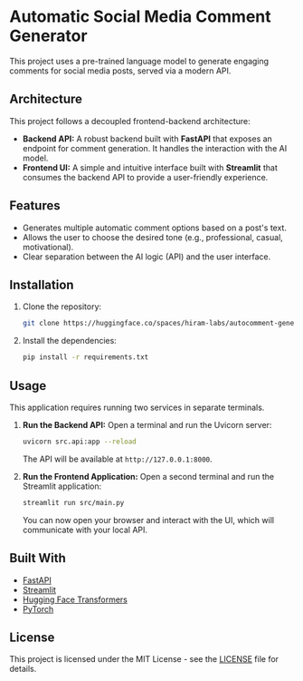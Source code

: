 # Automatic Social Media Comment Generator

This project uses a pre-trained language model to generate engaging comments for social media posts, served via a modern API.

## Architecture

This project follows a decoupled frontend-backend architecture:

-   **Backend API:** A robust backend built with **FastAPI** that exposes an endpoint for comment generation. It handles the interaction with the AI model.
-   **Frontend UI:** A simple and intuitive interface built with **Streamlit** that consumes the backend API to provide a user-friendly experience.

## Features

-   Generates multiple automatic comment options based on a post's text.
-   Allows the user to choose the desired tone (e.g., professional, casual, motivational).
-   Clear separation between the AI logic (API) and the user interface.

## Installation

1.  Clone the repository:
    ```bash
    git clone https://huggingface.co/spaces/hiram-labs/autocomment-generator
    ```
2.  Install the dependencies:
    ```bash
    pip install -r requirements.txt
    ```

## Usage

This application requires running two services in separate terminals.

1.  **Run the Backend API:**
    Open a terminal and run the Uvicorn server:
    ```bash
    uvicorn src.api:app --reload
    ```
    The API will be available at `http://127.0.0.1:8000`.

2.  **Run the Frontend Application:**
    Open a second terminal and run the Streamlit application:
    ```bash
    streamlit run src/main.py
    ```
    You can now open your browser and interact with the UI, which will communicate with your local API.

## Built With

-   [FastAPI](https://fastapi.tiangolo.com/)
-   [Streamlit](https://streamlit.io/)
-   [Hugging Face Transformers](https://huggingface.co/transformers/)
-   [PyTorch](https://pytorch.org/)

## License

This project is licensed under the MIT License - see the [LICENSE](LICENSE) file for details.
